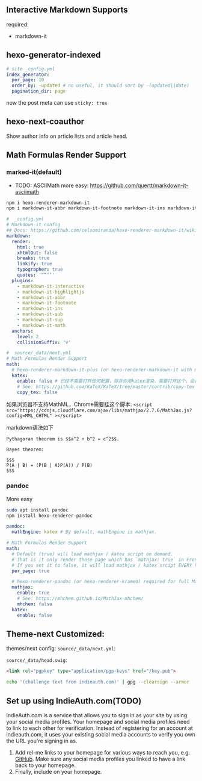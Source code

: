 ## Interactive Markdown Supports

required:

* markdown-it

## hexo-generator-indexed

```yml
# site _config.yml
index_generator:
  per_page: 10
  order_by: -updated # no useful, it should sort by -(updated||date)
  pagination_dir: page
```

now the post meta can use `sticky: true`

## hexo-next-coauthor

Show author info on article lists and article head.

## Math Formulas Render Support

### marked-it(default)

* TODO: ASCIIMath more easy: https://github.com/quertt/markdown-it-asciimath

```bash
npm i hexo-renderer-markdown-it
npm i markdown-it-abbr markdown-it-footnote markdown-it-ins markdown-it-sub markdown-it-sup markdown-it-math
```

```yml
#  _config.yml
# Markdown-it config
## Docs: https://github.com/celsomiranda/hexo-renderer-markdown-it/wiki
markdown:
  render:
    html: true
    xhtmlOut: false
    breaks: true
    linkify: true
    typographer: true
    quotes: '“”‘’'
  plugins:
    - markdown-it-interactive
    - markdown-it-highlightjs
    - markdown-it-abbr
    - markdown-it-footnote
    - markdown-it-ins
    - markdown-it-sub
    - markdown-it-sup
    - markdown-it-math
  anchors:
    level: 2
    collisionSuffix: 'v'
```

```yml
#  source/_data/next.yml
# Math Formulas Render Support
math:
  # hexo-renderer-markdown-it-plus (or hexo-renderer-markdown-it with markdown-it-katex plugin) required for full Katex support.
  katex:
    enable: false # 已经不需要打开任何配置，除非你用katex渲染，需要打开这个，会自动引入katex的css
    # See: https://github.com/KaTeX/KaTeX/tree/master/contrib/copy-tex
    copy_tex: false
```

如果浏览器不支持MathML，Chrome需要挂这个脚本:
`<script src="https://cdnjs.cloudflare.com/ajax/libs/mathjax/2.7.6/MathJax.js?config=MML_CHTML" ></script>`


markdown语法如下

```
Pythagoran theorem is $$a^2 + b^2 = c^2$$.

Bayes theorem:

$$$
P(A | B) = (P(B | A)P(A)) / P(B)
$$$
```
### pandoc

More easy

```bash
sudo apt install pandoc
npm install hexo-renderer-pandoc
```

```yml
pandoc:
  mathEngine: katex # By default, mathEngine is mathjax.
```

```yml
# Math Formulas Render Support
math:
  # Default (true) will load mathjax / katex script on demand.
  # That is it only render those page which has `mathjax: true` in Front-matter.
  # If you set it to false, it will load mathjax / katex srcipt EVERY PAGE.
  per_page: true

  # hexo-renderer-pandoc (or hexo-renderer-kramed) required for full MathJax support.
  mathjax:
    enable: true
    # See: https://mhchem.github.io/MathJax-mhchem/
    mhchem: false
  katex:
    enable: false
```

## Theme-next Customized:

themes/next config: `source/_data/next.yml`:

`source/_data/head.swig`:

```html
<link rel="pgpkey" type="application/pgp-keys" href="/key.pub">
```

```bash
echo '(challenge text from indieauth.com)' | gpg --clearsign --armor
```

## Set up using IndieAuth.com(TODO)

IndieAuth.com is a service that allows you to sign in as your site by using your social media profiles. Your homepage and social media profiles need to link to each other for verification. Instead of registering for an account at indieauth.com, it uses your existing social media accounts to verify you own the URL you're signing in as.

1. Add rel-me links to your homepage for various ways to reach you,
e.g. <a href="https://github.com/aaronpk" rel="me">GitHub</a>.
Make sure any social media profiles you linked to have a link back to your homepage.
2. Finally, include <link rel="authorization_endpoint" href="https://indieauth.com/auth"> on your homepage.
